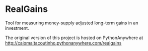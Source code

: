# RealGains
Tool for measuring money-supply adjusted long-term gains in an investment.

The original version of this project is hosted on PythonAnywhere at http://caiomaltacoutinho.pythonanywhere.com/realgains
